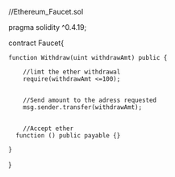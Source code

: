 //Ethereum_Faucet.sol

pragma solidity ^0.4.19;

contract Faucet{
    
    function Withdraw(uint withdrawAmt) public {
        
        //limt the ether withdrawal
        require(withdrawAmt <=100);
        
        
        //Send amount to the adress requested
        msg.sender.transfer(withdrawAmt);
        
        
        //Accept ether
      function () public payable {}
        
    }
    
    
    
}
